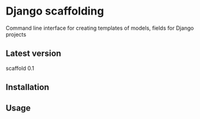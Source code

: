 # Django scaffolding
Command line interface for creating templates of models, fields for Django projects
## Latest version
scaffold 0.1
## Installation

## Usage
    

